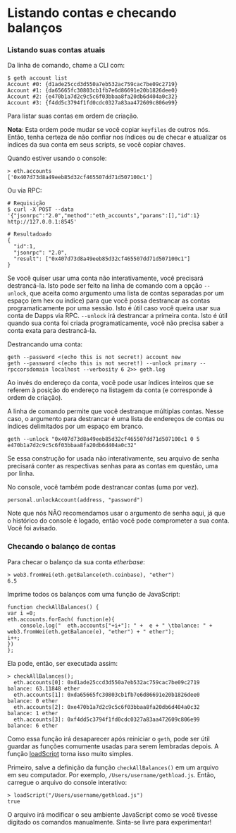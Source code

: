 # Listando contas e checando balanços

### Listando suas contas atuais

Da linha de comando, chame a CLI com:
```
$ geth account list
Account #0: {d1ade25ccd3d550a7eb532ac759cac7be09c2719}
Account #1: {da65665fc30803cb1fb7e6d86691e20b1826dee0}
Account #2: {e470b1a7d2c9c5c6f03bbaa8fa20db6d404a0c32}
Account #3: {f4dd5c3794f1fd0cdc0327a83aa472609c806e99}
```

Para listar suas contas em ordem de criação.

**Nota**:
Esta ordem pode mudar se você copiar `keyfiles` de outros nós. Então, tenha certeza de não confiar nos índices ou de checar e atualizar os índices da sua conta em seus scripts, se você copiar chaves.

Quando estiver usando o console:
```
> eth.accounts
['0x407d73d8a49eeb85d32cf465507dd71d507100c1']
```

Ou via RPC:
```
# Requisição
$ curl -X POST --data '{"jsonrpc":"2.0","method":"eth_accounts","params":[],"id":1} http://127.0.0.1:8545'

# Resultadoado
{
  "id":1,
  "jsonrpc": "2.0",
  "result": ["0x407d73d8a49eeb85d32cf465507dd71d507100c1"]
}
```

Se você quiser usar uma conta não interativamente, você precisará destrancá-la. Isto pode ser feito na linha de comando com a opção `--unlock`, que aceita como argumento uma lista de contas separadas por um espaço (em hex ou índice) para que você possa destrancar as contas programaticamente por uma sessão.
Isto é útil caso você queira usar sua conta de Dapps via RPC. `--unlock` irá destrancar a primeira conta. Isto é útil quando sua conta foi criada programaticamente, você não precisa saber a conta exata para destrancá-la. 

Destrancando uma conta:
```
geth --password <(echo this is not secret!) account new 
geth --password <(echo this is not secret!) --unlock primary --rpccorsdomain localhost --verbosity 6 2>> geth.log 
```

Ao invés do endereço da conta, você pode usar índices inteiros que se referem à posição do endereço na listagem da conta (e corresponde à ordem de criação).

A linha de comando permite que você destranque múltiplas contas. Nesse caso, o argumento para destrancar é uma lista de endereços de contas ou índices delimitados por um espaço em branco.

```
geth --unlock "0x407d73d8a49eeb85d32cf465507dd71d507100c1 0 5 e470b1a7d2c9c5c6f03bbaa8fa20db6d404a0c32"
```

Se essa construção for usada não interativamente, seu arquivo de senha precisará conter as respectivas senhas para as contas em questão, uma por linha.

No console, você também pode destrancar contas (uma por vez).

```
personal.unlockAccount(address, "password")
```

Note que nós NÃO recomendamos usar o argumento de senha aqui, já que o histórico do console é logado, então você pode comprometer a sua conta. Você foi avisado.


### Checando o balanço de contas

Para checar o balanço da sua conta *etherbase*:
```
> web3.fromWei(eth.getBalance(eth.coinbase), "ether")
6.5
```

Imprime todos os balanços com uma função de JavaScript:
```
function checkAllBalances() { 
var i =0; 
eth.accounts.forEach( function(e){
 	console.log("  eth.accounts["+i+"]: " +  e + " \tbalance: " + web3.fromWei(eth.getBalance(e), "ether") + " ether"); 
i++; 
})
}; 
```

Ela pode, então, ser executada assim:
```
> checkAllBalances();
  eth.accounts[0]: 0xd1ade25ccd3d550a7eb532ac759cac7be09c2719 	balance: 63.11848 ether
  eth.accounts[1]: 0xda65665fc30803cb1fb7e6d86691e20b1826dee0 	balance: 0 ether
  eth.accounts[2]: 0xe470b1a7d2c9c5c6f03bbaa8fa20db6d404a0c32 	balance: 1 ether
  eth.accounts[3]: 0xf4dd5c3794f1fd0cdc0327a83aa472609c806e99 	balance: 6 ether
```

Como essa função irá desaparecer após reiniciar o `geth`, pode ser útil guardar as funções comumente usadas para serem lembradas depois. A função [loadScript](https://github.com/ethereum/go-ethereum/wiki/JavaScript-Console#loadscript) torna isso muito simples.

Primeiro, salve a definição da função `checkAllBalances()` em um arquivo em seu computador. Por exemplo, `/Users/username/gethload.js`. Então, carregue o arquivo do console interativo:

```
> loadScript("/Users/username/gethload.js")
true
```

O arquivo irá modificar o seu ambiente JavaScript como se você tivesse digitado os comandos manualmente. Sinta-se livre para experimentar!
